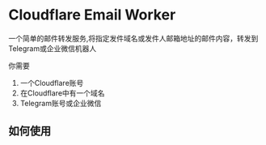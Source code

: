 # Cloudflare Email Worker

一个简单的邮件转发服务,将指定发件域名或发件人邮箱地址的邮件内容，转发到Telegram或企业微信机器人

你需要

1. 一个Cloudflare账号
2. 在Cloudflare中有一个域名
3. Telegram账号或企业微信

## 如何使用



